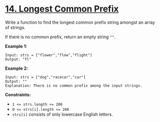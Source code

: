 # [14. Longest Common Prefix](https://leetcode.com/problems/longest-common-prefix/description/)

Write a function to find the longest common prefix string amongst an array of strings.

If there is no common prefix, return an empty string `""`.

**Example 1:** 

```
Input: strs = ["flower","flow","flight"]
Output: "fl"
```

**Example 2:** 

```
Input: strs = ["dog","racecar","car"]
Output: ""
Explanation: There is no common prefix among the input strings.
```

**Constraints:** 

- `1 <= strs.length <= 200`
- `0 <= strs[i].length <= 200`
- `strs[i]` consists of only lowercase English letters.